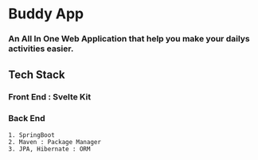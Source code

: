 # Buddy App
### An All In One Web Application that help you make your dailys activities easier.


## Tech Stack
### Front End : Svelte Kit
### Back End
```
1. SpringBoot
2. Maven : Package Manager
3. JPA, Hibernate : ORM
```

